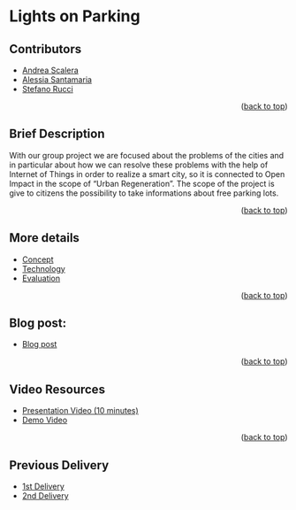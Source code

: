 # Lights on Parking

## Contributors
- [Andrea Scalera](https://www.linkedin.com/in/andrea-scalera-12ab28229/)
- [Alessia Santamaria](https://www.linkedin.com/in/alessia-santamaria-b29787151/)
- [Stefano Rucci](https://www.linkedin.com/in/stefano-rucci-74b5b6220/)

<p align="right">(<a href="#top">back to top</a>)</p>

## Brief Description
With our group project we are focused about the problems of the cities and in particular about how we can resolve these problems with the help of Internet of Things in order to realize a smart city, so it is connected to Open Impact in the scope of “Urban Regeneration”.
The scope of the project is give to citizens the possibility to take informations about free parking lots.

<p align="right">(<a href="#top">back to top</a>)</p>

## More details
- [Concept](./Concept.md)
- [Technology](./Technology.md)
- [Evaluation](./Evaluation.md)


<p align="right">(<a href="#top">back to top</a>)</p>

## Blog post:
- [Blog post](https://www.hackster.io/stefano-rucci/lights-on-parking-698115)

<p align="right">(<a href="#top">back to top</a>)</p>

## Video Resources
- [Presentation Video (10 minutes)](https://github.com/Progedit/Lights-on-Parking/blob/main/ToDo.md)
- [Demo Video](https://www.youtube.com/watch?v=2jt28GkLYO0)


<p align="right">(<a href="#top">back to top</a>)</p>

## Previous Delivery
- [1st Delivery](./1st_Delivery/)
- [2nd Delivery](./2nd_Delivery)
